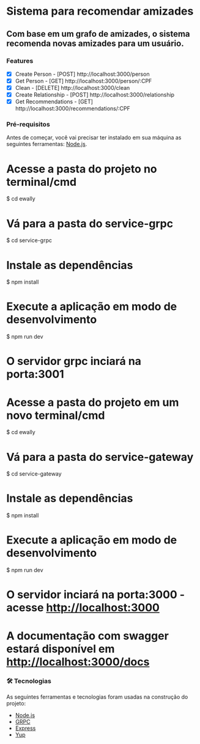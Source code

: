 # Sistema para recomendar amizades

## Com base em um grafo de amizades, o sistema recomenda novas amizades para um usuário.

### Features
- [x] Create Person - [POST] http://localhost:3000/person
- [x] Get Person - [GET] http://localhost:3000/person/:CPF
- [x] Clean - [DELETE] http://localhost:3000/clean
- [x] Create Relationship - [POST] http://localhost:3000/relationship
- [x] Get Recommendations - [GET] http://localhost:3000/recommendations/:CPF

### Pré-requisitos

Antes de começar, você vai precisar ter instalado em sua máquina as seguintes ferramentas:
[Node.js](https://nodejs.org/en/). 

# Acesse a pasta do projeto no terminal/cmd
$ cd ewally

# Vá para a pasta do service-grpc
$ cd service-grpc

# Instale as dependências
$ npm install

# Execute a aplicação em modo de desenvolvimento
$ npm run dev

# O servidor grpc inciará na porta:3001

# Acesse a pasta do projeto em um novo terminal/cmd
$ cd ewally

# Vá para a pasta do service-gateway
$ cd service-gateway

# Instale as dependências
$ npm install

# Execute a aplicação em modo de desenvolvimento
$ npm run dev

# O servidor inciará na porta:3000 - acesse <http://localhost:3000> 


# A documentação com swagger estará disponível em <http://localhost:3000/docs>  

### 🛠 Tecnologias

As seguintes ferramentas e tecnologias foram usadas na construção do projeto:

- [Node.js](https://nodejs.org/en/)
- [GRPC](https://grpc.io/)
- [Express](https://expressjs.com/pt-br/)
- [Yup](https://www.npmjs.com/package/yup/)
